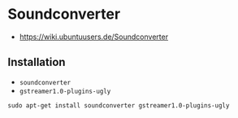# Soundconverter

+   <https://wiki.ubuntuusers.de/Soundconverter>



## Installation

+   `soundconverter`
+   `gstreamer1.0-plugins-ugly`

<!---->

    sudo apt-get install soundconverter gstreamer1.0-plugins-ugly
